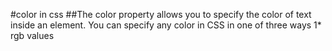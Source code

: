 #color in css
##The color property allows you to specify the color of text inside an element. You can specify any color in CSS in one of three ways
1* rgb values
